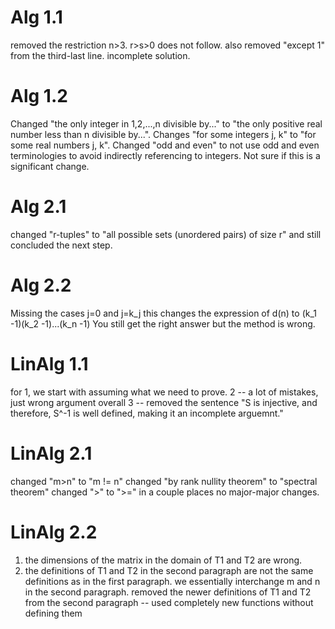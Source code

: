 # Alg 1.1

removed the restriction n>3. r>s>0 does not follow. also removed "except 1" from the third-last line. incomplete solution.

# Alg 1.2

Changed "the only integer in 1,2,...,n divisible by..." to "the only positive real number less than n divisible by...".
Changes "for some integers j, k" to "for some real numbers j, k".
Changed "odd and even" to not use odd and even terminologies to avoid indirectly referencing to integers.
Not sure if this is a significant change.

# Alg 2.1

changed "r-tuples" to "all possible sets (unordered pairs) of size r" and still concluded the next step.

# Alg 2.2

Missing the cases j=0 and j=k_j
this changes the expression of d(n) to (k_1 -1)(k_2 -1)...(k_n -1)
You still get the right answer but the method is wrong.

# LinAlg 1.1

for 1, we start with assuming what we need to prove.
2 -- a lot of mistakes, just wrong argument overall
3 -- removed the sentence "S is injective, and therefore, S^-1 is well defined, making it an incomplete arguemnt."

# LinAlg 2.1

changed "m>n" to "m != n"
changed "by rank nullity theorem" to "spectral theorem"
changed ">" to ">=" in a couple places
no major-major changes.

# LinAlg 2.2

1. the dimensions of the matrix in the domain of T1 and T2 are wrong.
2. the definitions of T1 and T2 in the second paragraph are not the same definitions as in the first paragraph. we essentially interchange m and n in the second paragraph. removed the newer definitions of T1 and T2 from the second paragraph -- used completely new functions without defining them
